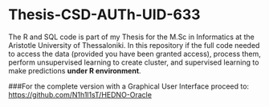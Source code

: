 # Thesis-CSD-AUTh-UID-633
The R and SQL code is part of my Thesis for the M.Sc in Informatics at the Aristotle University of Thessaloniki.
In this repository if the full code needed to access the data (provided you have been granted access), process them, perform unsupervised learning to create cluster, and supervised learning to make predictions **under R environment**.

###For the complete version with a Graphical User Interface proceed to: https://github.com/N1h1l1sT/HEDNO-Oracle
